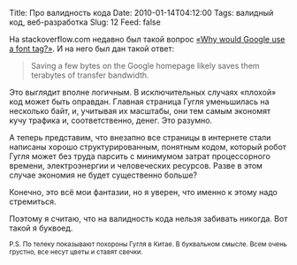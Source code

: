 Title: Про валидность кода
Date: 2010-01-14T04:12:00
Tags: валидный код, веб-разработка
Slug: 12
Feed: false

<p>На stackoverflow.com недавно был такой вопрос <a href="http://stackoverflow.com/questions/1967191/why-would-google-use-a-font-tag">«Why would Google use a font tag?»</a>. И на него был дан такой ответ:</p>
<blockquote>Saving a few bytes on the Google homepage likely saves them terabytes of transfer bandwidth.</blockquote>
<p>Это выглядит вполне логичным. В исключительных случаях «плохой» код может быть оправдан. Главная страница Гугля уменьшилась на несколько байт, и, учитывая их масштабы, они тем самым экономят кучу трафика и, соответственно, денег. Это разумно.</p>
<p>А теперь представим, что внезапно все страницы в интернете стали написаны хорошо структурированным, понятным кодом, который робот Гугля может без труда парсить с минимумом затрат процессорного времени, электроэнергии и человеческих ресурсов. Разве в этом случае экономия не будет существенно больше?</p>
<p>Конечно, это всё мои фантазии, но я уверен, что именно к этому надо стремиться.</p>
<p>Поэтому я считаю, что на валидность кода нельзя забивать никогда. Вот такой я буквоед.</p>
<p><small>P.S. По телеку показывают похороны Гугля в Китае. В буквальном смысле. Всем очень грустно, все несут цветы и ставят свечки.</small></p>
